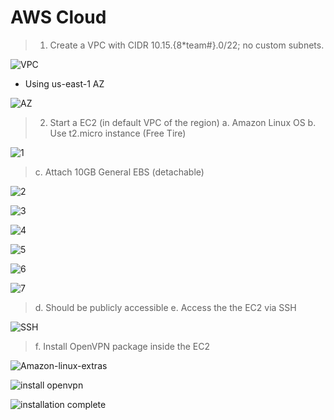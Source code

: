 # AWS Cloud

> 1. Create a VPC with CIDR 10.15.{8*team#}.0/22; no custom subnets.

![VPC](prajesh-screenshot/1.png)

- Using us-east-1 AZ

![AZ](prajesh-screenshot/2.png)

> 2. Start a EC2 (in default VPC of the region)
 a. Amazon Linux OS
 b. Use t2.micro instance (Free Tire)


![1](saroj-screenshot/1.png)

> c. Attach 10GB General EBS (detachable)

![2](saroj-screenshot/2.png)

![3](saroj-screenshot/3.png)

![4](saroj-screenshot/4.png)

![5](saroj-screenshot/5.png)

![6](saroj-screenshot/6.png)

![7](saroj-screenshot/7.png)
 
> d. Should be publicly accessible
  e. Access the the EC2 via SSH

![SSH](screenshots-openvpn-bijay/pem%20file.png)


> f. Install OpenVPN package inside the EC2

![Amazon-linux-extras](screenshots-openvpn-bijay/amazon-linux-extras.png)

![install openvpn](screenshots-openvpn-bijay/install%20openvpn.png)

![installation complete](screenshots-openvpn-bijay/installation%20complete.png)
